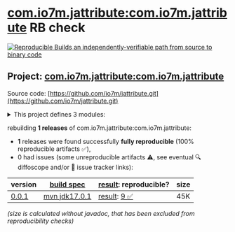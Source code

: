 [com.io7m.jattribute:com.io7m.jattribute](https://central.sonatype.com/artifact/com.io7m.jattribute/com.io7m.jattribute/versions) RB check
=======

[![Reproducible Builds](https://reproducible-builds.org/images/logos/rb.svg) an independently-verifiable path from source to binary code](https://reproducible-builds.org/)

## Project: [com.io7m.jattribute:com.io7m.jattribute](https://central.sonatype.com/artifact/com.io7m.jattribute/com.io7m.jattribute/versions)

Source code: [https://github.com/io7m/jattribute.git](https://github.com/io7m/jattribute.git)

<details><summary>This project defines 3 modules:</summary>

* [com.io7m.jattribute:com.io7m.jattribute](https://central.sonatype.com/artifact/com.io7m.jattribute/com.io7m.jattribute/0.0.1)
* [com.io7m.jattribute:com.io7m.jattribute.core](https://central.sonatype.com/artifact/com.io7m.jattribute/com.io7m.jattribute.core/0.0.1)
* [com.io7m.jattribute:com.io7m.jattribute.tests](https://central.sonatype.com/artifact/com.io7m.jattribute/com.io7m.jattribute.tests/0.0.1)
</details>

rebuilding **1 releases** of com.io7m.jattribute:com.io7m.jattribute:
- **1** releases were found successfully **fully reproducible** (100% reproducible artifacts :white_check_mark:),
- 0 had issues (some unreproducible artifacts :warning:, see eventual :mag: diffoscope and/or :memo: issue tracker links):

| version | [build spec](/BUILDSPEC.md) | [result](https://reproducible-builds.org/docs/jvm/): reproducible? | size |
| -- | --------- | ------ | -- |
| [0.0.1](https://central.sonatype.com/artifact/com.io7m.jattribute/com.io7m.jattribute/0.0.1/pom) | [mvn jdk17.0.1](com.io7m.jattribute-0.0.1.buildspec) | [result](com.io7m.jattribute-0.0.1.buildinfo): [9 :white_check_mark: ](com.io7m.jattribute-0.0.1.buildcompare) | 45K |

<i>(size is calculated without javadoc, that has been excluded from reproducibility checks)</i>
